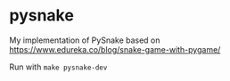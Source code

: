 # pysnake

My implementation of PySnake based on https://www.edureka.co/blog/snake-game-with-pygame/

Run with `make pysnake-dev`
